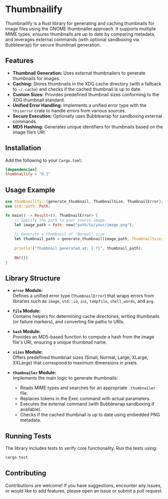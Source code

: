 # Thumbnailify

Thumbnailify is a Rust library for generating and caching thumbnails for image files using the GNOME thumbnailer approach. It supports multiple MIME types, ensures thumbnails are up to date by comparing metadata, and leverages external commands (with optional sandboxing via Bubblewrap) for secure thumbnail generation.

## Features

- **Thumbnail Generation:** Uses external thumbnailers to generate thumbnails for images.
- **Caching:** Stores thumbnails in the XDG cache directory (with a fallback to `~/.cache`) and checks if the cached thumbnail is up to date.
- **Custom Sizes:** Provides predefined thumbnail sizes conforming to the XDG thumbnail standard.
- **Unified Error Handling:** Implements a unified error type with the `thiserror` crate to handle errors from various sources.
- **Secure Execution:** Optionally uses Bubblewrap for sandboxing external commands.
- **MD5 Hashing:** Generates unique identifiers for thumbnails based on the image file’s URI.

## Installation

Add the following to your `Cargo.toml`:

```toml
[dependencies]
thumbnailify = "0.1"
```

## Usage Example

```rust
use thumbnailify::{generate_thumbnail, ThumbnailSize, ThumbnailError};
use std::path::Path;

fn main() -> Result<(), ThumbnailError> {
    // Specify the path to your source image.
    let image_path = Path::new("path/to/your/image.png");
    
    // Generate a thumbnail of "Normal" size.
    let thumbnail_path = generate_thumbnail(image_path, ThumbnailSize::Normal)?;
    
    println!("Thumbnail generated at: {:?}", thumbnail_path);
    
    Ok(())
}
```

## Library Structure

- **`error` Module:**  
  Defines a unified error type (`ThumbnailError`) that wraps errors from libraries such as `image`, `std::io`, `ini`, `tempfile`, `shell_words`, and `png`.

- **`file` Module:**  
  Contains helpers for determining cache directories, writing thumbnails (or failure markers), and converting file paths to URIs.

- **`hash` Module:**  
  Provides an MD5-based function to compute a hash from the image file's URI, ensuring a unique thumbnail name.

- **`sizes` Module:**  
  Offers predefined thumbnail sizes (Small, Normal, Large, XLarge, XXLarge) that correspond to maximum dimensions in pixels.

- **`thumbnailer` Module:**  
  Implements the main logic to generate thumbnails:
  - Reads MIME types and searches for an appropriate `.thumbnailer` file.
  - Replaces tokens in the Exec command with actual parameters.
  - Executes the external command (with Bubblewrap sandboxing if available).
  - Checks if the cached thumbnail is up to date using embedded PNG metadata.

## Running Tests

The library includes tests to verify core functionality. Run the tests using:

```bash
cargo test
```

## Contributing

Contributions are welcome! If you have suggestions, encounter any issues, or would like to add features, please open an issue or submit a pull request.
